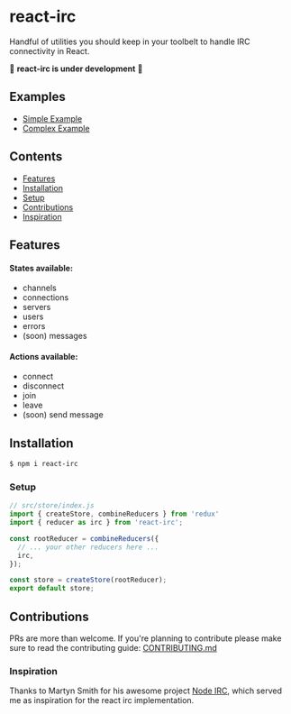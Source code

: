 # react-irc

Handful of utilities you should keep in your toolbelt to handle IRC connectivity in React.

🚧 **react-irc is under development** 🚧
## Examples 

* [Simple Example](https://github.com/victorlpgazolli/react-irc/blob/main/example/index.js)
* [Complex Example](https://github.com/victorlpgazolli/ohmyirc)
## Contents

* [Features](#features)
* [Installation](#installation)
* [Setup](#setup)
* [Contributions](#contributions)
* [Inspiration](#inspiration)

## Features

#### States available:
* channels
* connections
* servers
* users
* errors
* (soon) messages

#### Actions available:
* connect
* disconnect
* join
* leave
* (soon) send message


## Installation

```bash
$ npm i react-irc
```

### Setup
```js
// src/store/index.js
import { createStore, combineReducers } from 'redux'
import { reducer as irc } from 'react-irc';

const rootReducer = combineReducers({
  // ... your other reducers here ...
  irc,
});

const store = createStore(rootReducer);
export default store;
```


## Contributions
PRs are more than welcome. If you're planning to contribute please make sure to read the contributing guide: [CONTRIBUTING.md](https://github.com/victorlpgazolli/react-irc/blob/master/CONTRIBUTING.md)

### Inspiration
Thanks to Martyn Smith for his awesome project [Node IRC](https://github.com/martynsmith/node-irc), which served me as inspiration for the react irc implementation.

